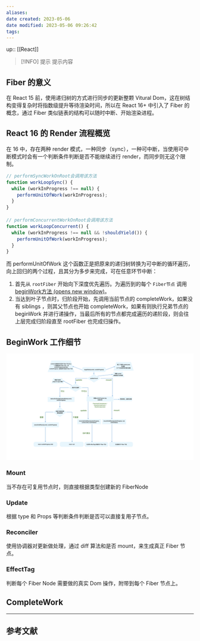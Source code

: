 ```yaml
---
aliases: 
date created: 2023-05-06
date modified: 2023-05-06 09:26:42
tags: 
---
```

up:: [[React]]  

> [!INFO] 提示
>  提示内容

## Fiber 的意义
在 React 15 前，使用递归树的方式进行同步的更新整颗 Vitural Dom，这在树结构变得复杂时将指数级提升等待渲染时间，所以在 React 16+ 中引入了 Fiber 的概念，通过 Fiber 类似链表的结构可以随时中断、开始渲染进程。

## React 16 的 Render 流程概览
在 16 中，存在两种 render 模式，一种同步（sync），一种可中断，当使用可中断模式时会有一个判断条件判断是否不能继续进行 render，而同步则无这个限制。
```javascript
// performSyncWorkOnRoot会调用该方法
function workLoopSync() {
  while (workInProgress !== null) {
    performUnitOfWork(workInProgress);
  }
}

// performConcurrentWorkOnRoot会调用该方法
function workLoopConcurrent() {
  while (workInProgress !== null && !shouldYield()) {
    performUnitOfWork(workInProgress);
  }
}
```
而 performUnitOfWork 这个函数正是把原来的递归树转换为可中断的循环遍历，向上回归的两个过程，且其分为多步来完成，可在任意环节中断：
1. 首先从 `rootFiber` 开始向下深度优先遍历。为遍历到的每个 `Fiber节点` 调用 [beginWork方法 (opens new window)](https://github.com/facebook/react/blob/970fa122d8188bafa600e9b5214833487fbf1092/packages/react-reconciler/src/ReactFiberBeginWork.new.js#L3058)。
2. 当达到叶子节点时，归阶段开始，先调用当前节点的 completeWork，如果没有 siblings ，则其父节点也开始 completeWork，如果有则执行兄弟节点的 beginWork 并进行递操作，当最后所有的节点都完成遍历的递阶段，则会往上层完成归阶段直至 rootFiber 也完成归操作。

## BeginWork 工作细节
![image.png](https://raw.githubusercontent.com/jeasonnow/pics/main/202305061112608.png)
### Mount
当不存在可复用节点时，则直接根据类型创建新的 FiberNode 

### Update
根据 type 和 Props 等判断条件判断是否可以直接复用子节点。

### Reconciler
使用协调器对更新做处理，通过 diff 算法和是否 mount，来生成真正 Fiber 节点。

### EffectTag
判断每个  Fiber Node 需要做的真实 Dom 操作，附带到每个 Fiber 节点上。


## CompleteWork


---

## 参考文献
